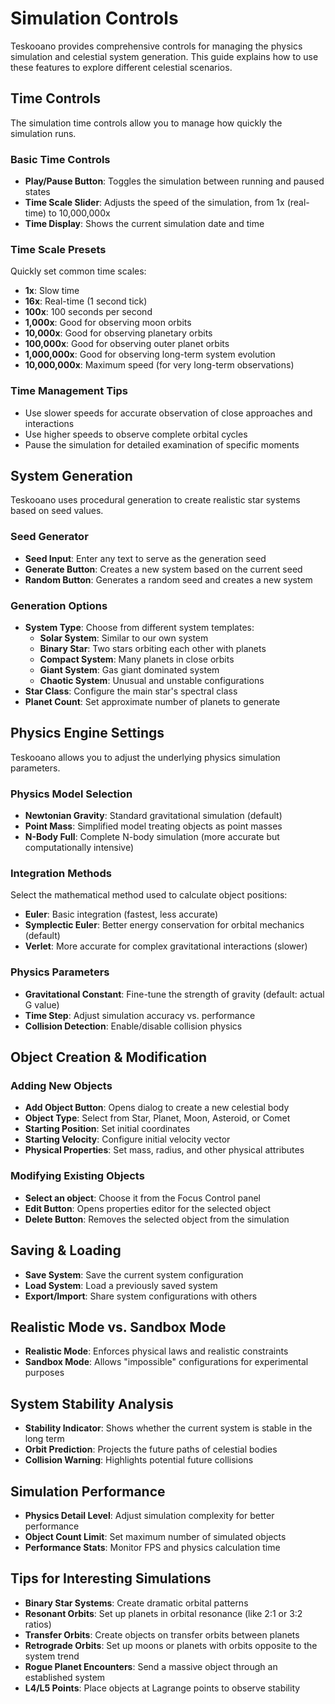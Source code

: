# Simulation Controls

Teskooano provides comprehensive controls for managing the physics simulation and celestial system generation. This guide explains how to use these features to explore different celestial scenarios.

## Time Controls

The simulation time controls allow you to manage how quickly the simulation runs.

### Basic Time Controls

- **Play/Pause Button**: Toggles the simulation between running and paused states
- **Time Scale Slider**: Adjusts the speed of the simulation, from 1x (real-time) to 10,000,000x
- **Time Display**: Shows the current simulation date and time

### Time Scale Presets

Quickly set common time scales:

- **1x**: Slow time
- **16x**: Real-time (1 second tick)
- **100x**: 100 seconds per second
- **1,000x**: Good for observing moon orbits
- **10,000x**: Good for observing planetary orbits
- **100,000x**: Good for observing outer planet orbits
- **1,000,000x**: Good for observing long-term system evolution
- **10,000,000x**: Maximum speed (for very long-term observations)

### Time Management Tips

- Use slower speeds for accurate observation of close approaches and interactions
- Use higher speeds to observe complete orbital cycles
- Pause the simulation for detailed examination of specific moments

## System Generation

Teskooano uses procedural generation to create realistic star systems based on seed values.

### Seed Generator

- **Seed Input**: Enter any text to serve as the generation seed
- **Generate Button**: Creates a new system based on the current seed
- **Random Button**: Generates a random seed and creates a new system

### Generation Options

- **System Type**: Choose from different system templates:
  - **Solar System**: Similar to our own system
  - **Binary Star**: Two stars orbiting each other with planets
  - **Compact System**: Many planets in close orbits
  - **Giant System**: Gas giant dominated system
  - **Chaotic System**: Unusual and unstable configurations
- **Star Class**: Configure the main star's spectral class
- **Planet Count**: Set approximate number of planets to generate

## Physics Engine Settings

Teskooano allows you to adjust the underlying physics simulation parameters.

### Physics Model Selection

- **Newtonian Gravity**: Standard gravitational simulation (default)
- **Point Mass**: Simplified model treating objects as point masses
- **N-Body Full**: Complete N-body simulation (more accurate but computationally intensive)

### Integration Methods

Select the mathematical method used to calculate object positions:

- **Euler**: Basic integration (fastest, less accurate)
- **Symplectic Euler**: Better energy conservation for orbital mechanics (default)
- **Verlet**: More accurate for complex gravitational interactions (slower)

### Physics Parameters

- **Gravitational Constant**: Fine-tune the strength of gravity (default: actual G value)
- **Time Step**: Adjust simulation accuracy vs. performance
- **Collision Detection**: Enable/disable collision physics

## Object Creation & Modification

### Adding New Objects

- **Add Object Button**: Opens dialog to create a new celestial body
- **Object Type**: Select from Star, Planet, Moon, Asteroid, or Comet
- **Starting Position**: Set initial coordinates
- **Starting Velocity**: Configure initial velocity vector
- **Physical Properties**: Set mass, radius, and other physical attributes

### Modifying Existing Objects

- **Select an object**: Choose it from the Focus Control panel
- **Edit Button**: Opens properties editor for the selected object
- **Delete Button**: Removes the selected object from the simulation

## Saving & Loading

- **Save System**: Save the current system configuration
- **Load System**: Load a previously saved system
- **Export/Import**: Share system configurations with others

## Realistic Mode vs. Sandbox Mode

- **Realistic Mode**: Enforces physical laws and realistic constraints
- **Sandbox Mode**: Allows "impossible" configurations for experimental purposes

## System Stability Analysis

- **Stability Indicator**: Shows whether the current system is stable in the long term
- **Orbit Prediction**: Projects the future paths of celestial bodies
- **Collision Warning**: Highlights potential future collisions

## Simulation Performance

- **Physics Detail Level**: Adjust simulation complexity for better performance
- **Object Count Limit**: Set maximum number of simulated objects
- **Performance Stats**: Monitor FPS and physics calculation time

## Tips for Interesting Simulations

- **Binary Star Systems**: Create dramatic orbital patterns
- **Resonant Orbits**: Set up planets in orbital resonance (like 2:1 or 3:2 ratios)
- **Transfer Orbits**: Create objects on transfer orbits between planets
- **Retrograde Orbits**: Set up moons or planets with orbits opposite to the system trend
- **Rogue Planet Encounters**: Send a massive object through an established system
- **L4/L5 Points**: Place objects at Lagrange points to observe stability
